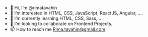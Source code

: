 - 👋 Hi, I’m @rimatavahin
- 👀 I’m interested in HTML, CSS, JavaScript, ReactJS, Angular, .... 
- 🌱 I’m currently learning HTML, CSS, Sass,...
- 💞️ I’m looking to collaborate on Frontend Projects.
- 📫 How to reach me Rima.tavahin@gmail.com


